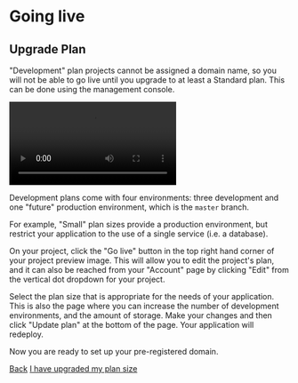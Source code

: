 # Going live

## Upgrade Plan

"Development" plan projects cannot be assigned a domain name, so you will not be able to go live until you upgrade to at least a Standard plan. This can be done using the management console.

<video controls>
  <source src="/videos/management-console/upgrade-plan.mp4" type="video/mp4">
</video>

Development plans come with four environments: three development and one "future" production environment, which is the `master` branch.

For example, "Small" plan sizes provide a production environment, but restrict your application to the use of a single service (i.e. a database).

On your project, click the "Go live" button in the top right hand corner of your project preview image. This will allow you to edit the project's plan, and it can also be reached from your "Account" page by clicking "Edit" from the vertical dot dropdown for your project.

Select the plan size that is appropriate for the needs of your application. This is also the page where you can increase the number of development environments, and the amount of storage. Make your changes and then click "Update plan" at the bottom of the page. Your application will redeploy.

Now you are ready to set up your pre-registered domain.

<div class="buttons">
  <a href="#" class="button-link prev">Back</a>
  <a href="#" class="button-link next">I have upgraded my plan size</a>
</div>
